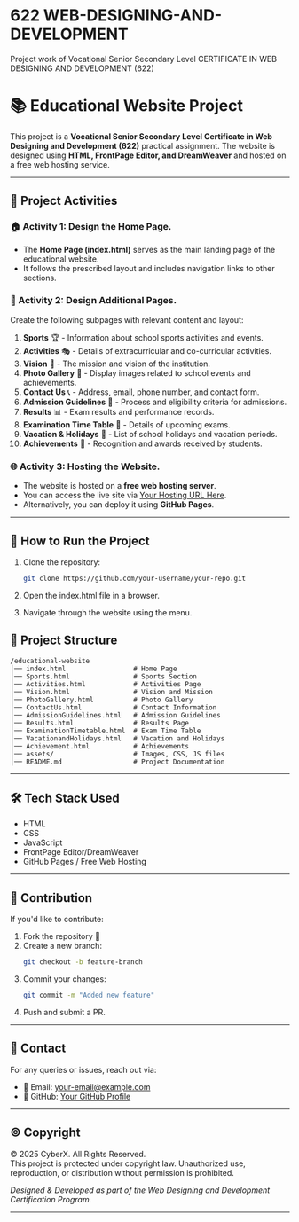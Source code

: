 # 622 WEB-DESIGNING-AND-DEVELOPMENT
Project work of Vocational Senior Secondary Level CERTIFICATE IN WEB DESIGNING AND DEVELOPMENT (622)


# 📚 Educational Website Project

This project is a **Vocational Senior Secondary Level Certificate in Web Designing and Development (622)** practical assignment. The website is designed using **HTML, FrontPage Editor, and DreamWeaver** and hosted on a free web hosting service.

---

## 📌 Project Activities

### 🏠 Activity 1: Design the Home Page.
- The **Home Page (index.html)** serves as the main landing page of the educational website.
- It follows the prescribed layout and includes navigation links to other sections.

### 📄 Activity 2: Design Additional Pages.
Create the following subpages with relevant content and layout:
1. **Sports** 🏆 - Information about school sports activities and events.
2. **Activities** 🎭 - Details of extracurricular and co-curricular activities.
3. **Vision** 🎯 - The mission and vision of the institution.
4. **Photo Gallery** 📸 - Display images related to school events and achievements.
5. **Contact Us** 📞 - Address, email, phone number, and contact form.
6. **Admission Guidelines** 🏫 - Process and eligibility criteria for admissions.
7. **Results** 📊 - Exam results and performance records.
8. **Examination Time Table** 📅 - Details of upcoming exams.
9. **Vacation & Holidays** 🌴 - List of school holidays and vacation periods.
10. **Achievements** 🏅 - Recognition and awards received by students.

### 🌐 Activity 3: Hosting the Website.
- The website is hosted on a **free web hosting server**.
- You can access the live site via [Your Hosting URL Here](#).
- Alternatively, you can deploy it using **GitHub Pages**.

---

## 🚀 How to Run the Project
1. Clone the repository:  
   ```sh
   git clone https://github.com/your-username/your-repo.git
2. Open the index.html file in a browser.

3. Navigate through the website using the menu.


## 📂 Project Structure
```
/educational-website
│── index.html                 # Home Page
│── Sports.html                # Sports Section
│── Activities.html            # Activities Page
│── Vision.html                # Vision and Mission
│── PhotoGallery.html          # Photo Gallery
│── ContactUs.html             # Contact Information
│── AdmissionGuidelines.html   # Admission Guidelines
│── Results.html               # Results Page
│── ExaminationTimetable.html  # Exam Time Table
│── VacationandHolidays.html   # Vacation and Holidays
│── Achievement.html           # Achievements
│── assets/                    # Images, CSS, JS files
│── README.md                  # Project Documentation
```

---

## 🛠 Tech Stack Used
- HTML
- CSS
- JavaScript
- FrontPage Editor/DreamWeaver
- GitHub Pages / Free Web Hosting

---

## 📢 Contribution
If you'd like to contribute:
1. Fork the repository 🍴
2. Create a new branch:
   ```sh
   git checkout -b feature-branch
   ```
3. Commit your changes:
   ```sh
   git commit -m "Added new feature"
   ```
4. Push and submit a PR.

---

## 📧 Contact
For any queries or issues, reach out via:
- 📩 Email: your-email@example.com
- 🔗 GitHub: [Your GitHub Profile](https://github.com/your-username)

---



## © Copyright
© 2025 CyberX. All Rights Reserved.  
This project is protected under copyright law. Unauthorized use, reproduction, or distribution without permission is prohibited.

*Designed & Developed as part of the Web Designing and Development Certification Program.*

---

